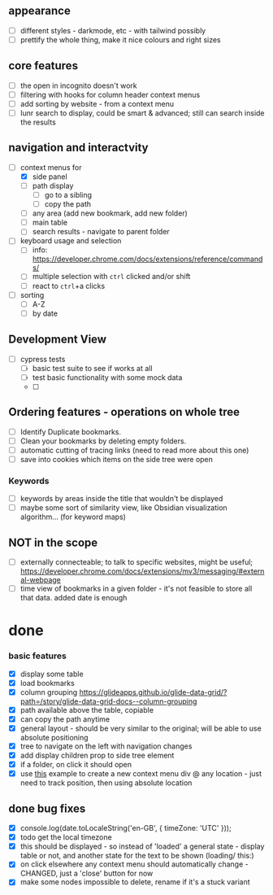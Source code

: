 

## appearance
- [ ] different styles - darkmode, etc - with tailwind possibly
- [ ] prettify the whole thing, make it nice colours and right sizes  

## core features
- [ ] the open in incognito doesn't work
- [ ] filtering with hooks for column header context menus
- [ ] add sorting by website - from a context menu
- [ ] lunr search to display, could be smart & advanced; still can search inside the results

## navigation and interactvity
- [ ] context menus for
  - [x] side panel
  - [ ] path display
    - [ ] go to a sibling
    - [ ] copy the path
  - [ ] any area (add new bookmark, add new folder)
  - [ ] main table
  - [ ] search results - navigate to parent folder
- [ ] keyboard usage and selection
  - [ ] info: https://developer.chrome.com/docs/extensions/reference/commands/
  - [ ] multiple selection with `ctrl` clicked and/or shift
  - [ ] react to `ctrl`+a clicks
- [ ] sorting
  - [ ]  A-Z
  - [ ]  by date

## Development View
- [ ] cypress tests 
  - [ ] basic test suite to see if works at all
  - [ ] test basic functionality with some mock data
  - [ ] 

## Ordering features - operations on whole tree 
- [ ] Identify Duplicate bookmarks.
- [ ] Clean your bookmarks by deleting empty folders.
- [ ] automatic cutting of tracing links (need to read more about this one)
- [ ] save into cookies which items on the side tree were open

### Keywords
- [ ] keywords by areas inside the title that wouldn't be displayed
- [ ] maybe some sort of similarity view, like Obsidian visualization algorithm... (for keyword maps)

## NOT in the scope
- [ ] externally connecteable; to talk to specific websites, might be useful; https://developer.chrome.com/docs/extensions/mv3/messaging/#external-webpage 
- [ ] time view of bookmarks in a given folder - it's not feasible to store all that data. added date is enough

# done
### basic features
- [x] display some table
- [x] load bookmarks
- [x] column grouping https://glideapps.github.io/glide-data-grid/?path=/story/glide-data-grid-docs--column-grouping
- [x] path available above the table, copiable
- [x] can copy the path anytime
- [x] general layout - should be very similar to the original; will be able to use absolute positioning
- [x] tree to navigate on the left with navigation changes
- [x] add display children prop to side tree element
- [x] if a folder, on click it should open
- [x] use [this](https://www.pluralsight.com/guides/how-to-create-a-right-click-menu-using-react) example to create a new context menu div @ any location - just need to track position, then using absolute location

## done bug fixes
- [x] console.log(date.toLocaleString('en-GB', { timeZone: 'UTC' }));
- [x] todo get the local timezone
- [x] this should be displayed - so instead of 'loaded' a general state - display table or not, and another state for the text to be shown (loading/ this:)    
- [x] on click elsewhere any context menu should automatically change - CHANGED, just a 'close' button for now
- [x] make some nodes impossible to delete, rename if it's a stuck variant
